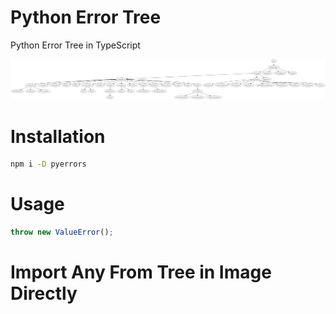 # Python Error Tree

Python Error Tree in TypeScript

![Python Error Tree](assets/tree.png 'Logo Title Text 1')

# Installation

```bash
npm i -D pyerrors
```

# Usage

```javascript
throw new ValueError();
```

# Import Any From Tree in Image Directly
